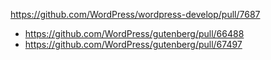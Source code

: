 https://github.com/WordPress/wordpress-develop/pull/7687

* https://github.com/WordPress/gutenberg/pull/66488
* https://github.com/WordPress/gutenberg/pull/67497
